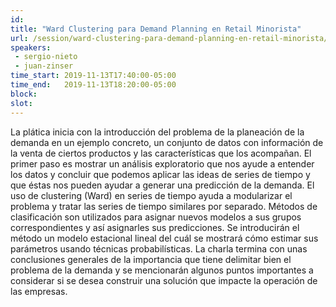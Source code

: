 ```yaml
---
id: 
title: "Ward Clustering para Demand Planning en Retail Minorista"
url: /session/ward-clustering-para-demand-planning-en-retail-minorista/
speakers:
 - sergio-nieto
 - juan-zinser
time_start: 2019-11-13T17:40:00-05:00
time_end:   2019-11-13T18:20:00-05:00
block: 
slot: 
---
```


<div>La plática inicia con la introducción del problema de la planeación de la demanda en un ejemplo concreto, un conjunto de datos con información de la venta de ciertos productos y las características que los acompañan.
El primer paso es mostrar un análisis exploratorio que nos ayude a entender los datos y concluir que podemos aplicar las ideas de series de tiempo y que éstas nos pueden ayudar a generar una predicción de la demanda.
El uso de clustering (Ward) en series de tiempo ayuda a modularizar el problema y tratar las series de tiempo similares por separado.
Métodos de clasificación son utilizados para asignar nuevos modelos a sus grupos correspondientes y así asignarles sus predicciones.
Se introducirán el método un modelo estacional lineal del cuál se mostrará cómo estimar sus parámetros usando técnicas probabilísticas.
La charla termina con unas conclusiones generales de la importancia que tiene delimitar bien el problema de la demanda y se mencionarán algunos puntos importantes a considerar si se desea construir una solución que impacte la operación de las empresas.</div>
<div></div>